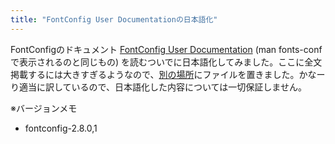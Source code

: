 ```yaml
---
title: "FontConfig User Documentationの日本語化"
---
```


FontConfigのドキュメント [FontConfig User Documentation](http://fontconfig.org/fontconfig-user.html) (man fonts-confで表示されるのと同じもの) を読むついでに日本語化してみました。ここに全文掲載するには大きすぎるようなので、[別の場所](resources/fontconfig-user_ja.html)にファイルを置きました。かなーり適当に訳しているので、日本語化した内容については一切保証しません。

※バージョンメモ

- fontconfig-2.8.0,1
